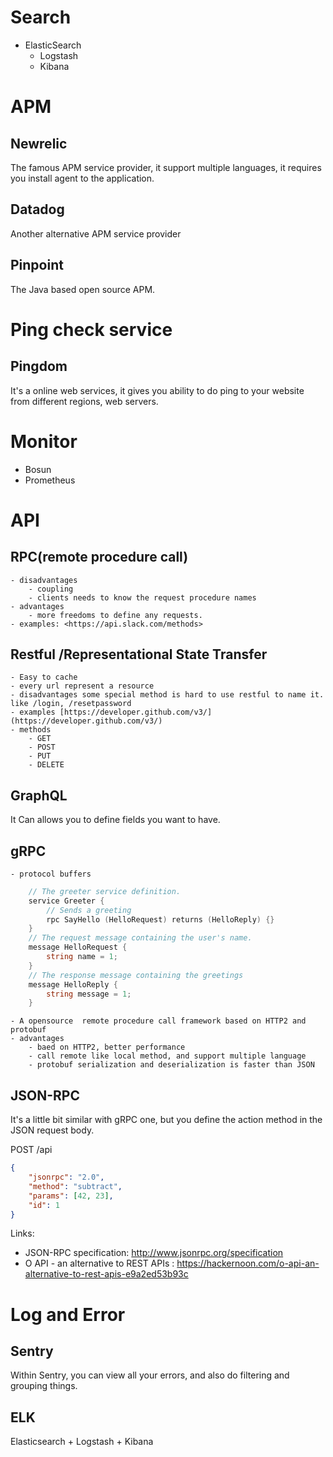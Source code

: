# Search

- ElasticSearch
	- Logstash
	- Kibana

# APM

## Newrelic

The famous APM service provider, it support multiple languages, it requires you install agent to the application.
## Datadog

Another alternative APM service provider
## Pinpoint

The Java based open source APM.

# Ping check service

## Pingdom
It's a online web services, it gives you ability to do ping to your website from different regions, web servers.

# Monitor

- Bosun
- Prometheus

# API

## RPC(remote procedure call)
	- disadvantages
		- coupling
		- clients needs to know the request procedure names
	- advantages
		- more freedoms to define any requests.
	- examples: <https://api.slack.com/methods>

## Restful /Representational State Transfer
	- Easy to cache
	- every url represent a resource
	- disadvantages some special method is hard to use restful to name it. like /login, /resetpassword
	- examples [https://developer.github.com/v3/](https://developer.github.com/v3/)
	- methods
		- GET
		- POST
		- PUT
        - DELETE

## GraphQL

 It Can allows you to define fields you want to have.

## gRPC
	- protocol buffers

```go
    // The greeter service definition.
    service Greeter {
        // Sends a greeting
        rpc SayHello (HelloRequest) returns (HelloReply) {}
    }
    // The request message containing the user's name.
    message HelloRequest {
        string name = 1;
    }
    // The response message containing the greetings
    message HelloReply {
        string message = 1;
    }
```
	- A opensource  remote procedure call framework based on HTTP2 and protobuf
	- advantages
		- baed on HTTP2, better performance
		- call remote like local method, and support multiple language
		- protobuf serialization and deserialization is faster than JSON

## JSON-RPC

It's a little bit similar with gRPC one, but you define the action method in the JSON request body.

POST /api
```json
{
    "jsonrpc": "2.0",
    "method": "subtract",
    "params": [42, 23],
    "id": 1
}
```
Links:
* JSON-RPC specification: <http://www.jsonrpc.org/specification>
* O API - an alternative to REST APIs
: <https://hackernoon.com/o-api-an-alternative-to-rest-apis-e9a2ed53b93c>
# Log and Error

## Sentry

Within Sentry, you can view all your errors, and also do filtering and grouping things.

## ELK

Elasticsearch + Logstash + Kibana
